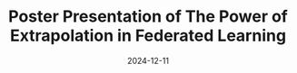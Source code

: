 ---
title: " Poster Presentation of The Power of Extrapolation in Federated Learning "
date: 2024-12-11
venue: "NeurIPS 2024"
place: "Vancouver, Canada"
slides: 
---